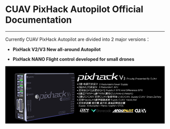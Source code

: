 # CUAV PixHack Autopilot Official Documentation

---

Currently CUAV PixHack Autopilot are divided into 2 major versions：

* **PixHack V2/V3       New all-around Autopilot**

* **PixHack NANO        Flight control developed for small drones**

![pixhack](../assets/pixhackv31.png)






